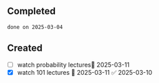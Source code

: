 
## Completed

```tasks
done on 2025-03-04
```

## Created
- [ ] watch probability lectures📅 2025-03-11 
- [x] watch 101 lectures 📅 2025-03-11 ✅ 2025-03-10